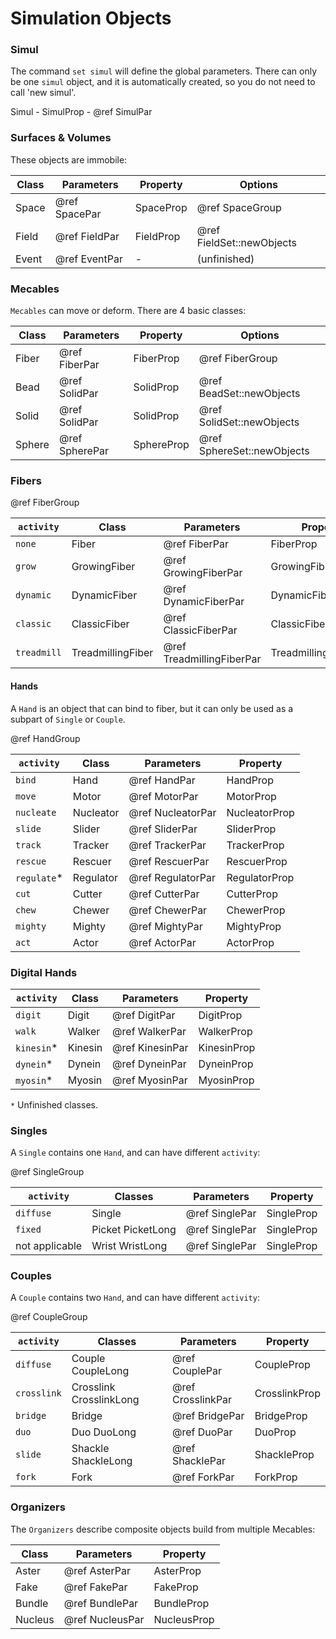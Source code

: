 # Simulation Objects

### Simul

 The command `set simul` will define the global parameters.
 There can only be one `simul` object, and it is automatically created,
 so you do not need to call 'new simul'.

 Simul - SimulProp - @ref SimulPar
 
### Surfaces & Volumes
 
 These objects are immobile:

   Class       | Parameters       | Property     | Options       
 --------------|------------------|--------------|-------------------------
 Space         | @ref SpacePar    | SpaceProp    | @ref SpaceGroup
 Field         | @ref FieldPar    | FieldProp    | @ref FieldSet::newObjects
 Event         | @ref EventPar    | -    | (unfinished)
 
 
### Mecables
 
  `Mecables` can move or deform. There are 4 basic classes:

   Class       | Parameters       | Property     | Options    
 --------------|------------------|--------------|---------------------------
 Fiber         | @ref FiberPar    | FiberProp    | @ref FiberGroup
 Bead          | @ref SolidPar    | SolidProp    | @ref BeadSet::newObjects
 Solid         | @ref SolidPar    | SolidProp    | @ref SolidSet::newObjects
 Sphere        | @ref SpherePar   | SphereProp   | @ref SphereSet::newObjects

### Fibers
 @ref FiberGroup

  `activity`   | Class               | Parameters                | Property       
 --------------|---------------------|---------------------------|----------------------
 `none`        | Fiber               | @ref FiberPar             | FiberProp
 `grow`        | GrowingFiber        | @ref GrowingFiberPar      | GrowingFiberProp
 `dynamic`     | DynamicFiber        | @ref DynamicFiberPar      | DynamicFiberProp
 `classic`     | ClassicFiber        | @ref ClassicFiberPar      | ClassicFiberProp
 `treadmill`   | TreadmillingFiber   | @ref TreadmillingFiberPar | TreadmillingFiberProp
 
#### Hands
 
 A `Hand` is an object that can bind to fiber, but it can only be used
 as a subpart of `Single` or `Couple`.

 @ref HandGroup
 
  `activity`   | Class         | Parameters         | Property     |
 --------------|---------------|--------------------|---------------
 `bind`        | Hand          | @ref HandPar       | HandProp
 `move`        | Motor         | @ref MotorPar      | MotorProp
 `nucleate`    | Nucleator     | @ref NucleatorPar  | NucleatorProp
 `slide`       | Slider        | @ref SliderPar     | SliderProp
 `track`       | Tracker       | @ref TrackerPar    | TrackerProp
 `rescue`      | Rescuer       | @ref RescuerPar    | RescuerProp
 `regulate`*   | Regulator     | @ref RegulatorPar  | RegulatorProp
 `cut`         | Cutter        | @ref CutterPar     | CutterProp
 `chew`        | Chewer        | @ref ChewerPar     | ChewerProp
 `mighty`      | Mighty        | @ref MightyPar     | MightyProp
 `act`         | Actor         | @ref ActorPar      | ActorProp

### Digital Hands

  `activity`   | Class         | Parameters         | Property     |
 --------------|---------------|--------------------|---------------
 `digit`       | Digit         | @ref DigitPar      | DigitProp
 `walk`        | Walker        | @ref WalkerPar     | WalkerProp
 `kinesin`*    | Kinesin       | @ref KinesinPar    | KinesinProp
 `dynein`*     | Dynein        | @ref DyneinPar     | DyneinProp
 `myosin`*     | Myosin        | @ref MyosinPar     | MyosinProp
 
 `*` Unfinished classes.


### Singles
 
 A `Single` contains one `Hand`, and can have different `activity`:

 @ref SingleGroup
 
 `activity`     | Classes           | Parameters      | Property   |
 ---------------|-------------------|-----------------|-------------
 `diffuse`      | Single            | @ref SinglePar  | SingleProp
 `fixed`        | Picket PicketLong | @ref SinglePar  | SingleProp
 not applicable | Wrist  WristLong  | @ref SinglePar  | SingleProp
 
### Couples
 
 A `Couple` contains two `Hand`, and can have different `activity`:

 @ref CoupleGroup
 
 `activity`    | Classes                 | Parameters           | Property     |
 --------------|-------------------------|----------------------|---------------
 `diffuse`     | Couple CoupleLong       | @ref CouplePar       | CoupleProp
 `crosslink`   | Crosslink CrosslinkLong | @ref CrosslinkPar    | CrosslinkProp
 `bridge`      | Bridge                  | @ref BridgePar       | BridgeProp
 `duo`         | Duo  DuoLong            | @ref DuoPar          | DuoProp
 `slide`       | Shackle ShackleLong     | @ref ShacklePar      | ShackleProp
 `fork`        | Fork                    | @ref ForkPar         | ForkProp

 
### Organizers
 
 The `Organizers` describe composite objects build from multiple Mecables:

 Class         | Parameters       | Property     |
 --------------|------------------|---------------
 Aster         | @ref AsterPar    | AsterProp
 Fake          | @ref FakePar     | FakeProp
 Bundle        | @ref BundlePar   | BundleProp
 Nucleus       | @ref NucleusPar  | NucleusProp
 


